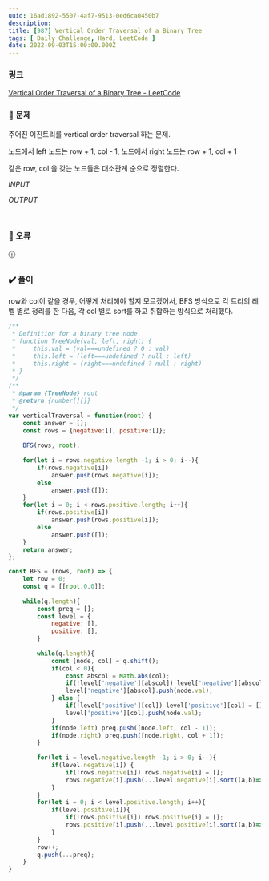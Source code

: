 ```yaml
---
uuid: 16ad1892-5507-4af7-9513-0ed6ca0450b7
description: 
title: [987] Vertical Order Traversal of a Binary Tree
tags: [ Daily Challenge, Hard, LeetCode ]
date: 2022-09-03T15:00:00.000Z
---
```








### 링크

[Vertical Order Traversal of a Binary Tree - LeetCode](https://leetcode.com/problems/vertical-order-traversal-of-a-binary-tree/)

### 📝 문제

주어진 이진트리를 vertical order traversal 하는 문제.

노드에서 left 노드는 row + 1, col - 1, 노드에서 right 노드는 row + 1, col + 1

같은 row, col 을 갖는 노드들은 대소관계 순으로 정렬한다.

*INPUT*

*OUTPUT*

```jsx

```

```jsx

```

### 🚨 오류

<aside>
🕧

</aside>

### ✔️ 풀이

row와 col이 같을 경우, 어떻게 처리해야 할지 모르겠어서, BFS 방식으로 각 트리의 레벨 별로 정리를 한 다음, 각 col 별로 sort를 하고 취합하는 방식으로 처리했다.

```jsx
/**
 * Definition for a binary tree node.
 * function TreeNode(val, left, right) {
 *     this.val = (val===undefined ? 0 : val)
 *     this.left = (left===undefined ? null : left)
 *     this.right = (right===undefined ? null : right)
 * }
 */
/**
 * @param {TreeNode} root
 * @return {number[][]}
 */
var verticalTraversal = function(root) {
    const answer = [];
    const rows = {negative:[], positive:[]};
    
    BFS(rows, root);
    
    for(let i = rows.negative.length -1; i > 0; i--){
        if(rows.negative[i])
            answer.push(rows.negative[i]);
        else
            answer.push([]);
    }
    for(let i = 0; i < rows.positive.length; i++){
        if(rows.positive[i])
            answer.push(rows.positive[i]);
        else
            answer.push([]);
    }
    return answer;
};

const BFS = (rows, root) => {
    let row = 0;
    const q = [[root,0,0]];
    
    while(q.length){
        const preq = [];
        const level = {
            negative: [],
            positive: [],
        }
        
        while(q.length){
            const [node, col] = q.shift();
            if(col < 0){
                const abscol = Math.abs(col);
                if(!level['negative'][abscol]) level['negative'][abscol] = [];
                level['negative'][abscol].push(node.val);
            } else {
                if(!level['positive'][col]) level['positive'][col] = [];
                level['positive'][col].push(node.val);
            }
            if(node.left) preq.push([node.left, col - 1]);
            if(node.right) preq.push([node.right, col + 1]);
        }
        
        for(let i = level.negative.length -1; i > 0; i--){
            if(level.negative[i]) {
                if(!rows.negative[i]) rows.negative[i] = [];
                rows.negative[i].push(...level.negative[i].sort((a,b)=>a-b));
            }
        }
        for(let i = 0; i < level.positive.length; i++){
            if(level.positive[i]){
                if(!rows.positive[i]) rows.positive[i] = [];
                rows.positive[i].push(...level.positive[i].sort((a,b)=>a-b));
            }
        }
        row++;
        q.push(...preq);
    }
}
```